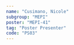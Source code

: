 ```yaml
---
name: "Cusimano, Nicole"
subgroup: "MEPI"
poster: "MEPI-41"
tag: "Poster Presenter"
code: "PS03"
---
```

